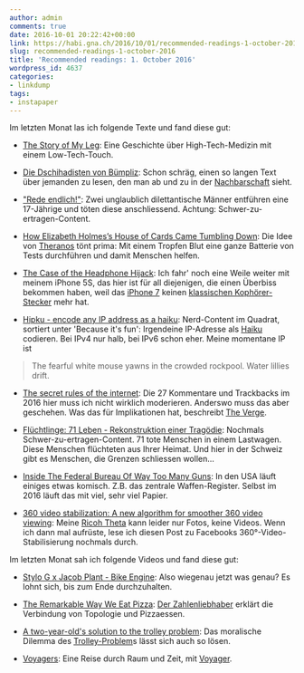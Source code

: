 ```yaml
---
author: admin
comments: true
date: 2016-10-01 20:22:42+00:00
link: https://habi.gna.ch/2016/10/01/recommended-readings-1-october-2016/
slug: recommended-readings-1-october-2016
title: 'Recommended readings: 1. October 2016'
wordpress_id: 4637
categories:
- linkdump
tags:
- instapaper
---
```


Im letzten Monat las ich folgende Texte und fand diese gut:




    
  * [The Story of My Leg](http://www.mensjournal.com/health-fitness/articles/the-story-of-my-leg-exosym-leg-braces-w437795): Eine Geschichte über High-Tech-Medizin mit einem Low-Tech-Touch.

    
  * [Die Dschihadisten von Bümpliz](http://www.woz.ch/-7096): Schon schräg, einen so langen Text über jemanden zu lesen, den man ab und zu in der [Nachbarschaft](http://osm.org/go/0CZwKFCYE?m=) sieht.

    
  * ["Rede endlich!"](http://www.stern.de/7038748.html): Zwei unglaublich dilettantische Männer entführen eine 17-Jährige und töten diese anschliessend. Achtung: Schwer-zu-ertragen-Content.

    
  * [How Elizabeth Holmes’s House of Cards Came Tumbling Down](http://www.vanityfair.com/news/2016/09/elizabeth-holmes-theranos-exclusive): Die Idee von [Theranos](https://theranos.com) tönt prima: Mit einem Tropfen Blut eine ganze Batterie von Tests durchführen und damit Menschen helfen.

    
  * [The Case of the Headphone Hijack](http://www.wooji-juice.com/blog/headphone-hijack.html): Ich fahr' noch eine Weile weiter mit meinem iPhone 5S, das hier ist für all diejenigen, die einen Überbiss bekommen haben, weil das [iPhone 7](https://apple.com/iphone-7/) keinen [klassischen Kophörer-Stecker](https://en.wikipedia.org/wiki/Phone_connector_(audio)) mehr hat.

    
  * [Hipku - encode any IP address as a haiku](http://gabrielmartin.net/projects/hipku/): Nerd-Content im Quadrat, sortiert unter 'Because it's fun': Irgendeine IP-Adresse als [Haiku](http://enwp.org/haiku) codieren. Bei IPv4 nur halb, bei IPv6 schon eher. Meine momentane IP ist





<blockquote>
  The fearful white mouse
yawns in the crowded rockpool.
Water lillies drift.</blockquote>






    
  * [The secret rules of the internet](http://www.theverge.com/2016/4/13/11387934/internet-moderator-history-youtube-facebook-reddit-censorship-free-speech): Die 27 Kommentare und Trackbacks im 2016 hier muss ich nicht wirklich moderieren. Anderswo muss das aber geschehen. Was das für Implikationen hat, beschreibt [The Verge](http://www.theverge.com).

    
  * [Flüchtlinge: 71 Leben - Rekonstruktion einer Tragödie](http://www.stern.de/panorama/gesellschaft/fluechtlinge--71-leben---rekonstruktion-einer-tragoedie-7005298.html): Nochmals Schwer-zu-ertragen-Content. 71 tote Menschen in einem Lastwagen. Diese Menschen flüchteten aus Ihrer Heimat. Und hier in der Schweiz gibt es Menschen, die Grenzen schliessen wollen...

    
  * [Inside The Federal Bureau Of Way Too Many Guns](http://www.gq.com/story/inside-federal-bureau-of-way-too-many-guns): In den USA läuft einiges etwas komisch. Z.B. das zentrale Waffen-Register. Selbst im 2016 läuft das mit viel, sehr viel Papier.

    
  * [360 video stabilization: A new algorithm for smoother 360 video viewing](https://code.facebook.com/posts/697469023742261/360-video-stabilization-a-new-algorithm-for-smoother-360-video-viewing/): Meine [Ricoh Theta](https://www.flickr.com/photos/habi/albums/72157670654608450) kann leider nur Fotos, keine Videos. Wenn ich dann mal aufrüste, lese ich diesen Post zu Facebooks 360°-Video-Stabilisierung nochmals durch.



Im letzten Monat sah ich folgende Videos und fand diese gut:


    
  * [Stylo G x Jacob Plant - Bike Engine](https://www.youtube.com/watch?v=T_91Sye6oJg): Also wiegenau jetzt was genau? Es lohnt sich, bis zum Ende durchzuhalten.

    
  * [The Remarkable Way We Eat Pizza](https://www.youtube.com/watch?v=gi-TBlh44gY): [Der Zahlenliebhaber](https://www.youtube.com/channel/UCoxcjq-8xIDTYp3uz647V5A) erklärt die Verbindung von Topologie und Pizzaessen.

    
  * [A two-year-old's solution to the trolley problem](https://www.youtube.com/watch?v=-N_RZJUAQY4): Das moralische Dilemma des [Trolley-Problem](https://de.wikipedia.org/wiki/Trolley-Problem)s lässt sich auch so lösen.

    
  * [Voyagers](https://vimeo.com/171954101): Eine Reise durch Raum und Zeit, mit [Voyager](https://en.wikipedia.org/wiki/Voyager_program).



